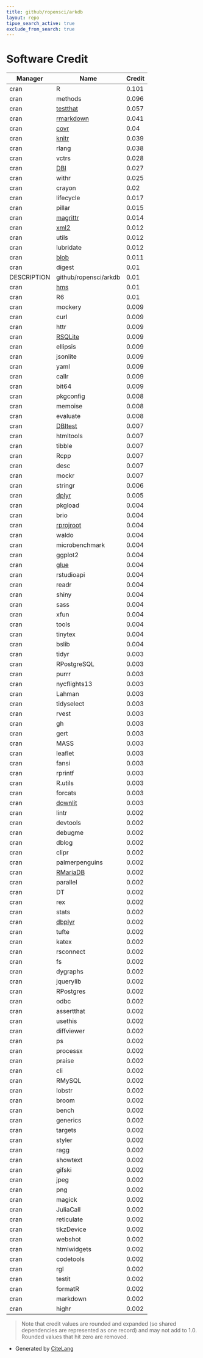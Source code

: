 ```yaml
---
title: github/ropensci/arkdb
layout: repo
tipue_search_active: true
exclude_from_search: true
---
```

# Software Credit

|Manager|Name|Credit|
|-------|----|------|
|cran|R|0.101|
|cran|methods|0.096|
|cran|[testthat](https://testthat.r-lib.org)|0.057|
|cran|[rmarkdown](https://github.com/rstudio/rmarkdown)|0.041|
|cran|[covr](https://covr.r-lib.org)|0.04|
|cran|[knitr](https://yihui.org/knitr/)|0.039|
|cran|rlang|0.038|
|cran|vctrs|0.028|
|cran|[DBI](https://dbi.r-dbi.org)|0.027|
|cran|withr|0.025|
|cran|crayon|0.02|
|cran|lifecycle|0.017|
|cran|pillar|0.015|
|cran|[magrittr](https://magrittr.tidyverse.org)|0.014|
|cran|[xml2](https://xml2.r-lib.org/)|0.012|
|cran|utils|0.012|
|cran|lubridate|0.012|
|cran|[blob](https://blob.tidyverse.org)|0.011|
|cran|digest|0.01|
|DESCRIPTION|github/ropensci/arkdb|0.01|
|cran|[hms](https://hms.tidyverse.org/)|0.01|
|cran|R6|0.01|
|cran|mockery|0.009|
|cran|curl|0.009|
|cran|httr|0.009|
|cran|[RSQLite](https://rsqlite.r-dbi.org)|0.009|
|cran|ellipsis|0.009|
|cran|jsonlite|0.009|
|cran|yaml|0.009|
|cran|callr|0.009|
|cran|bit64|0.009|
|cran|pkgconfig|0.008|
|cran|memoise|0.008|
|cran|evaluate|0.008|
|cran|[DBItest](https://dbitest.r-dbi.org)|0.007|
|cran|htmltools|0.007|
|cran|tibble|0.007|
|cran|Rcpp|0.007|
|cran|desc|0.007|
|cran|mockr|0.007|
|cran|stringr|0.006|
|cran|[dplyr](https://dplyr.tidyverse.org)|0.005|
|cran|pkgload|0.004|
|cran|brio|0.004|
|cran|[rprojroot](https://rprojroot.r-lib.org/)|0.004|
|cran|waldo|0.004|
|cran|microbenchmark|0.004|
|cran|ggplot2|0.004|
|cran|[glue](https://github.com/tidyverse/glue)|0.004|
|cran|rstudioapi|0.004|
|cran|readr|0.004|
|cran|shiny|0.004|
|cran|sass|0.004|
|cran|xfun|0.004|
|cran|tools|0.004|
|cran|tinytex|0.004|
|cran|bslib|0.004|
|cran|tidyr|0.003|
|cran|RPostgreSQL|0.003|
|cran|purrr|0.003|
|cran|nycflights13|0.003|
|cran|Lahman|0.003|
|cran|tidyselect|0.003|
|cran|rvest|0.003|
|cran|gh|0.003|
|cran|gert|0.003|
|cran|MASS|0.003|
|cran|leaflet|0.003|
|cran|fansi|0.003|
|cran|rprintf|0.003|
|cran|R.utils|0.003|
|cran|forcats|0.003|
|cran|[downlit](https://downlit.r-lib.org/)|0.003|
|cran|lintr|0.002|
|cran|devtools|0.002|
|cran|debugme|0.002|
|cran|dblog|0.002|
|cran|clipr|0.002|
|cran|palmerpenguins|0.002|
|cran|[RMariaDB](https://rmariadb.r-dbi.org)|0.002|
|cran|parallel|0.002|
|cran|DT|0.002|
|cran|rex|0.002|
|cran|stats|0.002|
|cran|[dbplyr](https://dbplyr.tidyverse.org/)|0.002|
|cran|tufte|0.002|
|cran|katex|0.002|
|cran|rsconnect|0.002|
|cran|fs|0.002|
|cran|dygraphs|0.002|
|cran|jquerylib|0.002|
|cran|RPostgres|0.002|
|cran|odbc|0.002|
|cran|assertthat|0.002|
|cran|usethis|0.002|
|cran|diffviewer|0.002|
|cran|ps|0.002|
|cran|processx|0.002|
|cran|praise|0.002|
|cran|cli|0.002|
|cran|RMySQL|0.002|
|cran|lobstr|0.002|
|cran|broom|0.002|
|cran|bench|0.002|
|cran|generics|0.002|
|cran|targets|0.002|
|cran|styler|0.002|
|cran|ragg|0.002|
|cran|showtext|0.002|
|cran|gifski|0.002|
|cran|jpeg|0.002|
|cran|png|0.002|
|cran|magick|0.002|
|cran|JuliaCall|0.002|
|cran|reticulate|0.002|
|cran|tikzDevice|0.002|
|cran|webshot|0.002|
|cran|htmlwidgets|0.002|
|cran|codetools|0.002|
|cran|rgl|0.002|
|cran|testit|0.002|
|cran|formatR|0.002|
|cran|markdown|0.002|
|cran|highr|0.002|


> Note that credit values are rounded and expanded (so shared dependencies are represented as one record) and may not add to 1.0. Rounded values that hit zero are removed.


- Generated by [CiteLang](https://github.com/vsoch/citelang)
